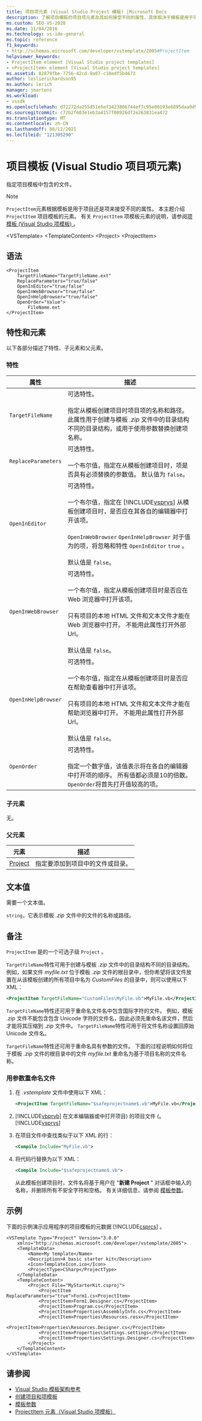 ```yaml
---
title: 项目项元素 (Visual Studio Project 模板) |Microsoft Docs
description: 了解项目模板的项目项元素及其如何接受不同的属性，具体取决于模板是用于项目还是项。
ms.custom: SEO-VS-2020
ms.date: 11/04/2016
ms.technology: vs-ide-general
ms.topic: reference
f1_keywords:
- http://schemas.microsoft.com/developer/vstemplate/2005#ProjectItem
helpviewer_keywords:
- ProjectItem element [Visual Studio project templates]
- <ProjectItem> element [Visual Studio project templates]
ms.assetid: 82879fbe-7756-42cd-9a07-c10edf5b4673
author: leslierichardson95
ms.author: lerich
manager: jmartens
ms.workload:
- vssdk
ms.openlocfilehash: d72272da255d51e5ef3423806744ef7c95e00193e6895daa9d96e702b48ef206
ms.sourcegitcommit: c72b2f603e1eb3a4157f00926df2e263831ea472
ms.translationtype: MT
ms.contentlocale: zh-CN
ms.lasthandoff: 08/12/2021
ms.locfileid: "121305290"
---
```

# <a name="projectitem-element-visual-studio-project-templates"></a>项目模板 (Visual Studio 项目项元素) 
指定项目模板中包含的文件。

> [!NOTE]
> `ProjectItem`元素根据模板是用于项目还是项来接受不同的属性。 本主题介绍 `ProjectItem` 项目模板的元素。 有关 `ProjectItem` 项模板元素的说明，请参阅[项模板 (Visual Studio 项模板) ](../extensibility/projectitem-element-visual-studio-item-templates.md)。

 \<VSTemplate> \<TemplateContent>
 \<Project>
 \<ProjectItem>

## <a name="syntax"></a>语法

```
<ProjectItem
    TargetFileName="TargetFileName.ext"
    ReplaceParameters="true/false"
    OpenInEditor="true/false"
    OpenInWebBrowser="true/false"
    OpenInHelpBrowser="true/false"
    OpenOrder="Value">
        FileName.ext
</ProjectItem>
```

## <a name="attributes-and-elements"></a>特性和元素
 以下各部分描述了特性、子元素和父元素。

### <a name="attributes"></a>特性

| 属性 | 描述 |
|---------------------| - |
| `TargetFileName` | 可选特性。<br /><br /> 指定从模板创建项目时项目项的名称和路径。 此属性用于创建与模板 *.zip* 文件中的目录结构不同的目录结构，或用于使用参数替换创建项名称。 |
| `ReplaceParameters` | 可选特性。<br /><br /> 一个布尔值，指定在从模板创建项目时，项是否具有必须替换的参数值。 默认值为 `false`。 |
| `OpenInEditor` | 可选特性。<br /><br /> 一个布尔值，指定在 [!INCLUDE[vsprvs](../code-quality/includes/vsprvs_md.md)] 从模板创建项目时，是否应在其各自的编辑器中打开该项。<br /><br /> `OpenInWebBrowser` `OpenInHelpBrowser` 对于值为的项，将忽略和特性 `OpenInEditor` `true` 。<br /><br /> 默认值是 `false`。 |
| `OpenInWebBrowser` | 可选特性。<br /><br /> 一个布尔值，指定从模板创建项目时是否应在 Web 浏览器中打开该项。<br /><br /> 只有项目的本地 HTML 文件和文本文件才能在 Web 浏览器中打开。 不能用此属性打开外部 Url。<br /><br /> 默认值是 `false`。 |
| `OpenInHelpBrowser` | 可选特性。<br /><br /> 一个布尔值，指定在从模板创建项目时是否应在帮助查看器中打开该项。<br /><br /> 只有项目的本地 HTML 文件和文本文件才能在帮助浏览器中打开。 不能用此属性打开外部 Url。<br /><br /> 默认值是 `false`。 |
| `OpenOrder` | 可选特性。<br /><br /> 指定一个数字值，该值表示将在各自的编辑器中打开项的顺序。 所有值都必须是10的倍数。 `OpenOrder`将首先打开值较高的项。 |

### <a name="child-elements"></a>子元素
 无。

### <a name="parent-elements"></a>父元素

|元素|描述|
|-------------|-----------------|
|[Project](../extensibility/project-element-visual-studio-templates.md)|指定要添加到项目中的文件或目录。|

## <a name="text-value"></a>文本值
 需要一个文本值。

 `string`，它表示模板 *.zip* 文件中的文件的名称或路径。

## <a name="remarks"></a>备注
 `ProjectItem` 是的一个可选子级 `Project` 。

 `TargetFileName`特性可用于创建与模板 *.zip* 文件中的目录结构不同的目录结构。 例如，如果文件 *myfile.txt* 位于模板 *.zip* 文件的根目录中，但你希望将该文件放置在从该模板创建的所有项目中名为 *CustomFiles* 的目录中，则可以使用以下 XML：

```xml
<ProjectItem TargetFileName="CustomFiles\MyFile.vb">MyFile.vb</ProjectItem>
```

 `TargetFileName`特性还可用于重命名文件名中包含国际字符的文件。 例如，模板 *.zip* 文件不能包含包含 Unicode 字符的文件名，因此必须先重命名该文件，然后才能将其压缩到 *.zip* 文件中。 `TargetFileName`特性可用于将文件名称设置回原始 Unicode 文件名。

 `TargetFileName`特性还可用于重命名具有参数的文件。 下面的过程说明如何将位于模板 *.zip* 文件的根目录中的文件 *myfile.txt* 重命名为基于项目名称的文件名称。

### <a name="to-rename-files-with-parameters"></a>用参数重命名文件

1. 在 *.vstemplate* 文件中使用以下 XML：

   ```xml
   <ProjectItem TargetFileName="$safeprojectname$.vb">MyFile.vb</ProjectItem>
   ```

2.  [!INCLUDE[vbprvb](../code-quality/includes/vbprvb_md.md)] 在文本编辑器或中打开项目) 的项目文件 (。 [!INCLUDE[vsprvs](../code-quality/includes/vsprvs_md.md)]

3. 在项目文件中查找类似于以下 XML 的行：

   ```xml
   <Compile Include="MyFile.vb">
   ```

4. 将代码行替换为以下 XML：

   ```xml
   <Compile Include="$safeprojectname$.vb">
   ```

    从此模板创建项目时，文件名将基于用户在 "**新建 Project** " 对话框中输入的名称，并删除所有不安全字符和空格。 有关详细信息，请参阅 [模板参数](../ide/template-parameters.md)。

## <a name="example"></a>示例
 下面的示例演示应用程序的项目模板的元数据 [!INCLUDE[csprcs](../data-tools/includes/csprcs_md.md)] 。

```
<VSTemplate Type="Project" Version="3.0.0"
    xmlns="http://schemas.microsoft.com/developer/vstemplate/2005">
    <TemplateData>
        <Name>My template</Name>
        <Description>A basic starter kit</Description>
        <Icon>TemplateIcon.ico</Icon>
        <ProjectType>CSharp</ProjectType>
    </TemplateData>
    <TemplateContent>
        <Project File="MyStarterKit.csproj">
            <ProjectItem ReplaceParameters="true">Form1.cs<ProjectItem>
            <ProjectItem>Form1.Designer.cs</ProjectItem>
            <ProjectItem>Program.cs</ProjectItem>
            <ProjectItem>Properties\AssemblyInfo.cs</ProjectItem>
            <ProjectItem>Properties\Resources.resx</ProjectItem>
            <ProjectItem>Properties\Resources.Designer.cs</ProjectItem>
            <ProjectItem>Properties\Settings.settings</ProjectItem>
            <ProjectItem>Properties\Settings.Designer.cs</ProjectItem>
        </Project>
    </TemplateContent>
</VSTemplate>
```

## <a name="see-also"></a>请参阅
- [Visual Studio 模板架构参考](../extensibility/visual-studio-template-schema-reference.md)
- [创建项目和项模板](../ide/creating-project-and-item-templates.md)
- [模板参数](../ide/template-parameters.md)
- [ProjectItem 元素（Visual Studio 项模板）](../extensibility/projectitem-element-visual-studio-item-templates.md)
